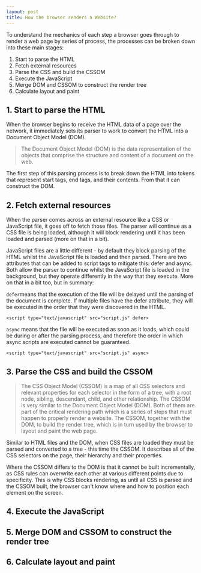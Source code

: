 ```yaml
---
layout: post
title: How the browser renders a Website?
---
```


To understand the mechanics of each step a browser goes through to render a web page by series of process, the processes can be broken down into these main stages:

1. Start to parse the HTML
2. Fetch external resources
3. Parse the CSS and build the CSSOM
4. Execute the JavaScript
5. Merge DOM and CSSOM to construct the render tree
6. Calculate layout and paint

## 1. Start to parse the HTML

When the browser begins to receive the HTML data of a page over the network, it immediately sets its parser to work to convert the HTML into a Document Object Model (DOM).

> The Document Object Model (DOM) is the data representation of the objects that comprise the structure and content of a document on the web.

The first step of this parsing process is to break down the HTML into tokens that represent start tags, end tags, and their contents. From that it can construct the DOM.

## 2. Fetch external resources

When the parser comes across an external resource like a CSS or JavaScript file, it goes off to fetch those files. The parser will continue as a CSS file is being loaded, although it will block rendering until it has been loaded and parsed (more on that in a bit).

JavaScript files are a little different - by default they block parsing of the HTML whilst the JavaScript file is loaded and then parsed. There are two attributes that can be added to script tags to mitigate this: defer and async. Both allow the parser to continue whilst the JavaScript file is loaded in the background, but they operate differently in the way that they execute. More on that in a bit too, but in summary:

`defer`means that the execution of the file will be delayed until the parsing of the document is complete. If multiple files have the defer attribute, they will be executed in the order that they were discovered in the HTML.

```
<script type="text/javascript" src="script.js" defer>
```

`async` means that the file will be executed as soon as it loads, which could be during or after the parsing process, and therefore the order in which async scripts are executed cannot be guaranteed.

```
<script type="text/javascript" src="script.js" async>
```

## 3. Parse the CSS and build the CSSOM

> The CSS Object Model (CSSOM) is a map of all CSS selectors and relevant properties for each selector in the form of a tree, with a root node, sibling, descendant, child, and other relationship. The CSSOM is very similar to the Document Object Model (DOM). Both of them are part of the critical rendering path which is a series of steps that must happen to properly render a website.
> The CSSOM, together with the DOM, to build the render tree, which is in turn used by the browser to layout and paint the web page.

Similar to HTML files and the DOM, when CSS files are loaded they must be parsed and converted to a tree - this time the CSSOM. It describes all of the CSS selectors on the page, their hierarchy and their properties.

Where the CSSOM differs to the DOM is that it cannot be built incrementally, as CSS rules can overwrite each other at various different points due to specificity. This is why CSS blocks rendering, as until all CSS is parsed and the CSSOM built, the browser can't know where and how to position each element on the screen.

## 4. Execute the JavaScript

## 5. Merge DOM and CSSOM to construct the render tree

## 6. Calculate layout and paint
